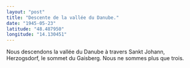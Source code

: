```yaml
---
layout: "post"
title: "Descente de la vallée du Danube."
date: "1945-05-23"
latitude: "48.487950"
longitude: "14.130451"
---
```


Nous descendons la vallée du Danube à travers Sankt Johann, Herzogsdorf, le sommet du Gaisberg. Nous ne sommes plus que trois.


<div class="histoire"></div>

<div class="commentaire"></div>